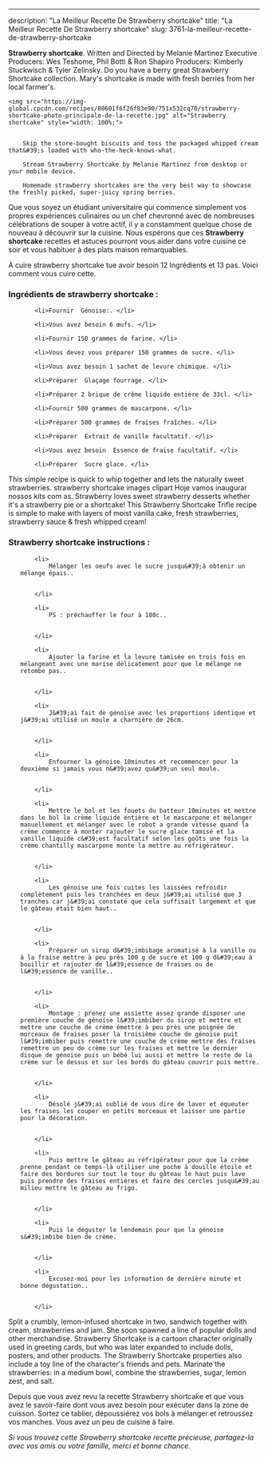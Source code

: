 ---
description: "La Meilleur Recette De Strawberry shortcake"
title: "La Meilleur Recette De Strawberry shortcake"
slug: 3761-la-meilleur-recette-de-strawberry-shortcake

<p>
	<strong>Strawberry shortcake</strong>. 
	Written and Directed by Melanie Martinez Executive Producers: Wes Teshome, Phil Botti &amp; Ron Shapiro Producers: Kimberly Stuckwisch &amp; Tyler Zelinsky. Do you have a berry great Strawberry Shortcake collection. Mary&#39;s shortcake is made with fresh berries from her local farmer&#39;s.
</p>
<p>
	
	<img src="https://img-global.cpcdn.com/recipes/80601f6f26f83e90/751x532cq70/strawberry-shortcake-photo-principale-de-la-recette.jpg" alt="Strawberry shortcake" style="width: 100%;">
	
	
		Skip the store-bought biscuits and toss the packaged whipped cream that&#39;s loaded with who-the-heck-knows-what.
	
		Stream Strawberry Shortcake by Melanie Martinez from desktop or your mobile device.
	
		Homemade strawberry shortcakes are the very best way to showcase the freshly picked, super-juicy spring berries.
	
</p>

Que vous soyez un étudiant universitaire qui commence simplement vos propres expériences culinaires ou un chef chevronné avec de nombreuses célébrations de souper à votre actif, il y a constamment quelque chose de nouveau à découvrir sur la cuisine. Nous espérons que ces <strong> Strawberry shortcake </strong> recettes et astuces pourront vous aider dans votre cuisine ce soir et vous habituer à des plats maison remarquables.

<!--inarticleads1-->

À cuire strawberry shortcake tue avoir besoin 12 Ingrédients et 13 pas. Voici comment vous cuire cette.

<h3>Ingrédients de strawberry shortcake :</h3>

<ol>
	
		<li>Fournir  Génoise:. </li>
	
		<li>Vous avez besoin 6 œufs. </li>
	
		<li>Fournir 150 grammes de farine. </li>
	
		<li>Vous devez vous préparer 150 grammes de sucre. </li>
	
		<li>Vous avez besoin 1 sachet de levure chimique. </li>
	
		<li>Préparer  Glaçage fourrage. </li>
	
		<li>Préparer 2 brique de crème liquide entière de 33cl. </li>
	
		<li>Fournir 500 grammes de mascarpone. </li>
	
		<li>Préparer 500 grammes de fraises fraîches. </li>
	
		<li>Préparer  Extrait de vanille facultatif. </li>
	
		<li>Vous avez besoin  Essence de fraise facultatif. </li>
	
		<li>Préparer  Sucre glace. </li>
	
</ol>

This simple recipe is quick to whip together and lets the naturally sweet strawberries. strawberry shortcake images clipart Hoje vamos inaugurar nossos kits com as. Strawberry loves sweet strawberry desserts whether it&#39;s a strawberry pie or a shortcake! This Strawberry Shortcake Trifle recipe is simple to make with layers of moist vanilla cake, fresh strawberries, strawberry sauce &amp; fresh whipped cream! 

<!--inarticleads2-->

<h3>Strawberry shortcake instructions :</h3>

<ol>
	
		<li>
			Mélanger les oeufs avec le sucre jusqu&#39;à obtenir un mélange épais..
			
			
		</li>
	
		<li>
			PS : préchauffer le four à 180c..
			
			
		</li>
	
		<li>
			Ajouter la farine et la levure tamisée en trois fois en mélangeant avec une marise délicatement pour que le mélange ne retombe pas..
			
			
		</li>
	
		<li>
			J&#39;ai fait de génoise avec les proportions identique et j&#39;ai utilisé un moule a charnière de 26cm.
			
			
		</li>
	
		<li>
			Enfourner la génoise 10minutes et recommencer pour la deuxième si jamais vous n&#39;avez qu&#39;un seul moule.
			
			
		</li>
	
		<li>
			Mettre le bol et les fouets du batteur 10minutes et mettre dans le bol la crème liquide entière et le mascarpone et mélanger manuellement et mélanger avec le robot a grande vitesse quand la crème commence à monter rajouter le sucre glace tamisé et la vanille liquide c&#39;est facultatif selon les goûts une fois la crème chantilly mascarpone monte la mettre au réfrigérateur.
			
			
		</li>
	
		<li>
			Les génoise une fois cuites les laissées refroidir complètement puis les tranchées en deux j&#39;ai utilisé que 3 tranches car j&#39;ai constaté que cela suffisait largement et que le gâteau était bien haut..
			
			
		</li>
	
		<li>
			Préparer un sirop d&#39;imbibage aromatisé à la vanille ou à la fraise mettre à peu près 100 g de sucre et 100 g d&#39;eau à bouillir et rajouter de l&#39;essence de fraises ou de l&#39;essence de vanille..
			
			
		</li>
	
		<li>
			Montage : prenez une assiette assez grande disposer une première couche de génoise l&#39;imbiber du sirop et mettre et mettre une couche de crème émettre à peu près une poignée de morceaux de fraises poser la troisième couche de génoise puit l&#39;imbiber puis remettre une couche de crème mettre des fraises remettre un peu de crème sur les fraises et mettre le dernier disque de génoise puis un bébé lui aussi et mettre le reste de la crème sur le dessus et sur les bords du gâteau couvrir puis mettre.
			
			
		</li>
	
		<li>
			Désolé j&#39;ai oublié de vous dire de laver et équeuter les fraises les couper en petits morceaux et laisser une partie pour la décoration.
			
			
		</li>
	
		<li>
			Puis mettre le gâteau au réfrigérateur pour que la crème prenne pendant ce temps-là utiliser une poche à douille étoile et faire des bordures sur tout le tour du gâteau le haut puis lave puis prendre des fraises entières et faire des cercles jusqu&#39;au milieu mettre le gâteau au frigo.
			
			
		</li>
	
		<li>
			Puis le déguster le lendemain pour que la génoise s&#39;imbibe bien de crème.
			
			
		</li>
	
		<li>
			Excusez-moi pour les information de dernière minute et bonne dégustation..
			
			
		</li>
	
</ol>

Split a crumbly, lemon-infused shortcake in two, sandwich together with cream, strawberries and jam. She soon spawned a line of popular dolls and other merchandise. Strawberry Shortcake is a cartoon character originally used in greeting cards, but who was later expanded to include dolls, posters, and other products. The Strawberry Shortcake properties also include a toy line of the character&#39;s friends and pets. Marinate the strawberries: in a medium bowl, combine the strawberries, sugar, lemon zest, and salt. 

<!--inarticleads1-->

<p>
Depuis que vous avez revu la recette Strawberry shortcake et que vous avez le savoir-faire dont vous avez besoin pour exécuter dans la zone de cuisson. Sortez ce tablier, dépoussiérez vos bols à mélanger et retroussez vos manches. Vous avez un peu de cuisine à faire.
</p>

<p>
<i>Si vous trouvez cette Strawberry shortcake recette précieuse, partagez-la avec vos amis ou votre famille, merci et bonne chance.</i>
</p>

